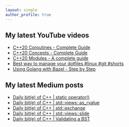 ```yaml
---
layout: single
author_profile: true
---
```


## My latest YouTube videos

<ul>
<!--START_SECTION:youtube-->
<li><a href="https://www.youtube.com/watch?v=w-dmOHhBX9o">C++20 Coroutines - Complete Guide</a></li>
<li><a href="https://www.youtube.com/watch?v=1So7onMFxJM">C++20 Concepts  - Complete Guide</a></li>
<li><a href="https://www.youtube.com/watch?v=WRCwciJ5MTE">C++20 Modules - A complete guide</a></li>
<li><a href="https://www.youtube.com/watch?v=LHrB4TcU1JM">Best way to manage your dotfiles #linux #git #shorts</a></li>
<li><a href="https://www.youtube.com/watch?v=mXLrk0ipwz4">Using Golang with Bazel - Step by Step</a></li>
<!--END_SECTION:youtube-->
</ul>

## My latest Medium posts

<ul>
<!--START_SECTION:medium-->
<li><a href="https://medium.com/@simontoth/daily-bit-e-of-c-static-operator-7e43949efa51?source=rss-1e1de1006a93------2">Daily bit(e) of C++ | static operator()</a></li>
<li><a href="https://medium.com/@simontoth/daily-bit-e-of-c-std-views-as-rvalue-bbe5ea1bb30?source=rss-1e1de1006a93------2">Daily bit(e) of C++ | std::views::as_rvalue</a></li>
<li><a href="https://medium.com/@simontoth/daily-bit-e-of-c-std-exchange-27f04b0a5de4?source=rss-1e1de1006a93------2">Daily bit(e) of C++ | std::exchange</a></li>
<li><a href="https://medium.com/@simontoth/daily-bit-e-of-c-std-views-slide-6305f02ff82f?source=rss-1e1de1006a93------2">Daily bit(e) of C++ | std::views::slide</a></li>
<li><a href="https://medium.com/@simontoth/daily-bit-e-of-c-validating-a-bst-71612eba5a38?source=rss-1e1de1006a93------2">Daily bit(e) of C++ | Validating a BST</a></li>
<!--END_SECTION:medium-->
</ul>
